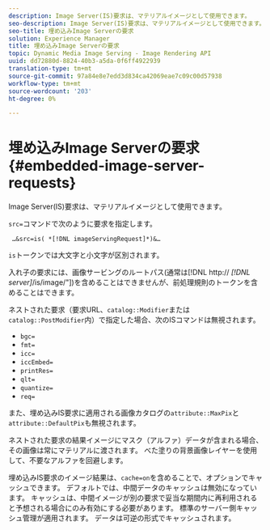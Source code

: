 ```yaml
---
description: Image Server(IS)要求は、マテリアルイメージとして使用できます。
seo-description: Image Server(IS)要求は、マテリアルイメージとして使用できます。
seo-title: 埋め込みImage Serverの要求
solution: Experience Manager
title: 埋め込みImage Serverの要求
topic: Dynamic Media Image Serving - Image Rendering API
uuid: dd72880d-8824-40b3-a5da-0f6ff4922939
translation-type: tm+mt
source-git-commit: 97a84e8e7edd3d834ca42069eae7c09c00d57938
workflow-type: tm+mt
source-wordcount: '203'
ht-degree: 0%

---
```



# 埋め込みImage Serverの要求{#embedded-image-server-requests}

Image Server(IS)要求は、マテリアルイメージとして使用できます。

`src=`コマンドで次のように要求を指定します。

` …&src=is( *[!DNL imageServingRequest]*)&…`

`is`トークンでは大文字と小文字が区別されます。

入れ子の要求には、画像サービングのルートパス(通常は[!DNL http:// *[!DNL server]*/is/image/&quot;])を含めることはできませんが、前処理規則のトークンを含めることはできます。

ネストされた要求（要求URL、`catalog::Modifier`または`catalog::PostModifier`内）で指定した場合、次のISコマンドは無視されます。

* `bgc=`
* `fmt=`
* `icc=`
* `iccEmbed=`
* `printRes=`
* `qlt=`
* `quantize=`
* `req=`

また、埋め込みIS要求に適用される画像カタログの`attribute::MaxPix`と`attribute::DefaultPix`も無視されます。

ネストされた要求の結果イメージにマスク（アルファ）データが含まれる場合、その画像は常にマテリアルに渡されます。 べた塗りの背景画像レイヤーを使用して、不要なアルファを回避します。

埋め込みIS要求のイメージ結果は、`cache=on`を含めることで、オプションでキャッシュできます。 デフォルトでは、中間データのキャッシュは無効になっています。 キャッシュは、中間イメージが別の要求で妥当な期間内に再利用されると予想される場合にのみ有効にする必要があります。 標準のサーバー側キャッシュ管理が適用されます。 データは可逆の形式でキャッシュされます。
